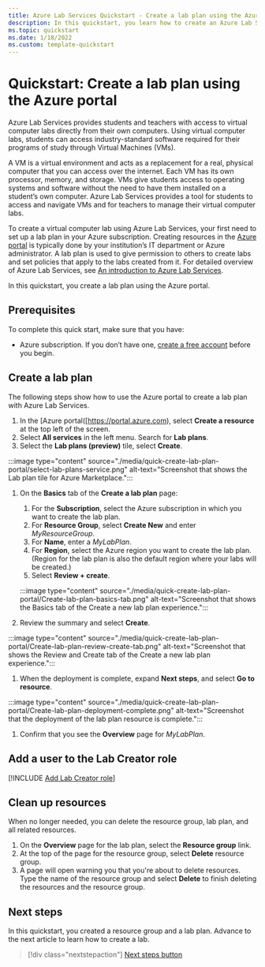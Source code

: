 ```yaml
---
title: Azure Lab Services Quickstart - Create a lab plan using the Azure portal
description: In this quickstart, you learn how to create an Azure Lab Services lab plan using the Azure portal.
ms.topic: quickstart
ms.date: 1/18/2022
ms.custom: template-quickstart
---
```


# Quickstart: Create a lab plan using the Azure portal

Azure Lab Services provides students and teachers with access to virtual computer labs directly from their own computers.  Using virtual computer labs, students can access industry-standard software required for their programs of study through Virtual Machines (VMs).

A VM is a virtual environment and acts as a replacement for a real, physical computer that you can access over the internet.  Each VM has its own processor, memory, and storage.  VMs give students access to operating systems and software without the need to have them installed on a student’s own computer.  Azure Lab Services provides a tool for students to access and navigate VMs and for teachers to manage their virtual computer labs.

To create a virtual computer lab using Azure Lab Services, your first need to set up a lab plan in your Azure subscription.  Creating resources in the [Azure portal](https://portal.azure.com) is typically done by your institution’s IT department or Azure administrator.  A lab plan is used to give permission to others to create labs and set policies that apply to the labs created from it. For detailed overview of Azure Lab Services, see [An introduction to Azure Lab Services](lab-services-overview.md).

In this quickstart, you create a lab plan using the Azure portal.

## Prerequisites

To complete this quick start, make sure that you have:

- Azure subscription.  If you don’t have one, [create a free account](https://azure.microsoft.com/free/) before you begin.

## Create a lab plan
The following steps show how to use the Azure portal to create a lab plan with Azure Lab Services.

1. In the [Azure portal([https://portal.azure.com), select **Create a resource** at the top left of the screen.
1. Select **All services** in the left menu.  Search for **Lab plans**.
1. Select the **Lab plans (preview)** tile, select **Create**.

:::image type="content" source="./media/quick-create-lab-plan-portal/select-lab-plans-service.png" alt-text="Screenshot that shows the Lab plan tile for Azure Marketplace.":::

1. On the **Basics** tab of the **Create a lab plan** page:
    1. For the **Subscription**, select the Azure subscription in which you want to create the lab plan.
    1. For **Resource Group**, select **Create New** and enter *MyResourceGroup*.
    1. For **Name**, enter a *MyLabPlan*.
    1. For **Region**, select the Azure region you want to create the lab plan.  (Region for the lab plan is also the default region where your labs will be created.)
    1. Select **Review + create**.

    :::image type="content" source="./media/quick-create-lab-plan-portal/Create-lab-plan-basics-tab.png" alt-text="Screenshot that shows the Basics tab of the Create a new lab plan experience.":::

1. Review the summary and select **Create**.

:::image type="content" source="./media/quick-create-lab-plan-portal/Create-lab-plan-review-create-tab.png" alt-text="Screenshot that shows the Review and Create tab of the Create a new lab plan experience.":::

1. When the deployment is complete, expand **Next steps**, and select **Go to resource**.

:::image type="content" source="./media/quick-create-lab-plan-portal/Create-lab-plan-deployment-complete.png" alt-text="Screenshot that the deployment of the lab plan resource is complete.":::

1. Confirm that you see the **Overview** page for *MyLabPlan*.

## Add a user to the Lab Creator role
[!INCLUDE [Add Lab Creator role](./includes/lab-services-add-lab-creator.md)]

## Clean up resources
When no longer needed, you can delete the resource group, lab plan, and all related resources.

1. On the **Overview** page for the lab plan, select the **Resource group** link.
1. At the top of the page for the resource group, select **Delete** resource group.
1. A page will open warning you that you're about to delete resources. Type the name of the resource group and select **Delete** to finish deleting the resources and the resource group.

## Next steps
In this quickstart, you created a resource group and a lab plan.  Advance to the next article to learn how to create a lab.
> [!div class="nextstepaction"]
> [Next steps button](quick-create-lab-portal.md)








